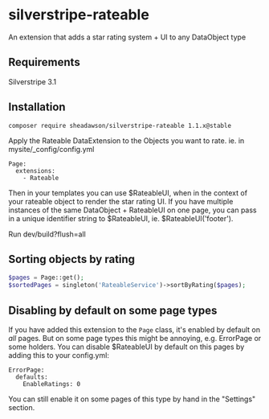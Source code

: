 silverstripe-rateable
=====================

An extension that adds a star rating system + UI to any DataObject type 

## Requirements

Silverstripe 3.1

## Installation

``
composer require sheadawson/silverstripe-rateable 1.1.x@stable
``

Apply the Rateable DataExtension to the Objects you want to rate. ie. in mysite/_config/config.yml

	Page:
	  extensions:
	    - Rateable

Then in your templates you can use $RateableUI, when in the context of your rateable object to render the star rating UI. If you have multiple instances of the same DataObject + RateableUI on one page, you can pass in a unique identifier string to $RateableUI, ie. $RateableUI('footer').

Run dev/build?flush=all

## Sorting objects by rating 

```php
$pages = Page::get();
$sortedPages = singleton('RateableService')->sortByRating($pages);
```
## Disabling by default on some page types

If you have added this extension to the `Page` class, it's enabled by default on *all* pages. But on some page types this might be annoying, e.g. ErrorPage or some holders. You can disable $RateableUI by default on this pages by adding this to your config.yml:

	ErrorPage:
	  defaults:	
	    EnableRatings: 0
	    
You can still enable it on some pages of this type by hand in the "Settings" section.
